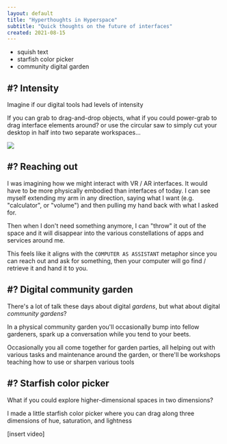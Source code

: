 ```yaml
---
layout: default
title: "Hyperthoughts in Hyperspace"
subtitle: "Quick thoughts on the future of interfaces"
created: 2021-08-15
---
```


- squish text
- starfish color picker
- community digital garden

## #? Intensity

Imagine if our digital tools had levels of intensity

If you can grab to drag-and-drop objects, what if you could power-grab to drag interface elements around? or use the circular saw to simply cut your desktop in half into two separate workspaces...

![](/images/tool-intensity.png)

## #? Reaching out

I was imagining how we might interact with VR / AR interfaces. It would have to be more physically embodied than interfaces of today. I can see myself extending my arm in any direction, saying what I want (e.g. "calculator", or "volume") and then pulling my hand back with what I asked for.

Then when I don't need something anymore, I can "throw" it out of the space and it will disappear into the various constellations of apps and services around me.

This feels like it aligns with the `COMPUTER AS ASSISTANT` metaphor since you can reach out and ask for something, then your computer will go find / retrieve it and hand it to you.

## #? Digital community garden

There's a lot of talk these days about digital *gardens*, but what about digital *community gardens*?

In a physical community garden you'll occasionally bump into fellow gardeners, spark up a conversation while you tend to your beets.

Occasionally you all come together for garden parties, all helping out with various tasks and maintenance around the garden, or there'll be workshops teaching how to use or sharpen various tools

## #? Starfish color picker

<!--Color pickers are finicky, you keep having to switch between different sliders or panels to get the color you want. What if you could make a color picker that maps a three-dimensional color space into two dimensions?

I call it the starfish color picker because it looks a bit like a starfish-->

What if you could explore higher-dimensional spaces in two dimensions?

I made a little starfish color picker where you can drag along three dimensions of hue, saturation, and lightness

[insert video]
